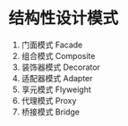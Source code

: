 # 结构性设计模式

1. 门面模式 Facade
2. 组合模式 Composite
3. 装饰器模式 Decorator
4. 适配器模式 Adapter
5. 享元模式 Flyweight
6. 代理模式 Proxy
7. 桥接模式 Bridge

